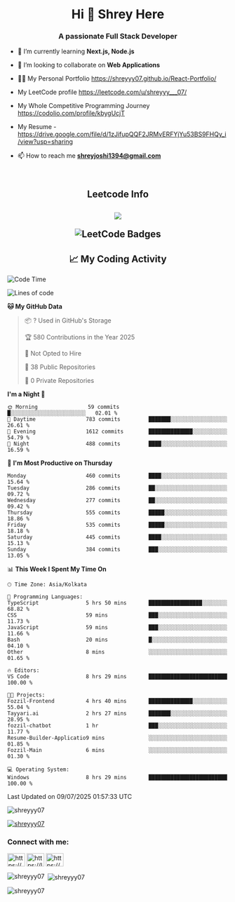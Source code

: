 <h1 align="center">Hi 👋 Shrey Here</h1>
<h3 align="center">A passionate Full Stack Developer</h3>


- 🌱 I’m currently learning **Next.js, Node.js**

- 👯 I’m looking to collaborate on **Web Applications**

- 👨‍💻 My Personal Portfolio https://shreyyy07.github.io/React-Portfolio/

- My LeetCode profile https://leetcode.com/u/shreyyy___07/

- My Whole Competitive Programming Journey https://codolio.com/profile/kbygUcjT

- My Resume - https://drive.google.com/file/d/1zJifupQQF2JRMvERFYjYu53BS9FHQy_i/view?usp=sharing
- 📫 How to reach me **shreyjoshi1394@gmail.com**

  <br>

<h2 align="center">Leetcode Info<h2>

<p align="center">
  
  <img  align=top flex-grow=1 src="https://leetcard.jacoblin.cool/shreyyy___07?theme=dark&font=Nunito&ext=heatmap" />  
</p>

<p align="center">
<img src="https://leetcode-badge-showcase.vercel.app/api?username=shreyyy___07&theme=dark&animated=true" alt="LeetCode Badges"/>
  </p>

<h2 align="center">📈 My Coding Activity</h2>

<!--START_SECTION:waka-->
![Code Time](http://img.shields.io/badge/Code%20Time-53%20hrs%2027%20mins-blue)

![Lines of code](https://img.shields.io/badge/From%20Hello%20World%20I%27ve%20Written-354.0%20thousand%20lines%20of%20code-blue)

**🐱 My GitHub Data** 

> 📦 ? Used in GitHub's Storage 
 > 
> 🏆 580 Contributions in the Year 2025
 > 
> 🚫 Not Opted to Hire
 > 
> 📜 38 Public Repositories 
 > 
> 🔑 0 Private Repositories 
 > 
**I'm a Night 🦉** 

```text
🌞 Morning                59 commits          █░░░░░░░░░░░░░░░░░░░░░░░░   02.01 % 
🌆 Daytime                783 commits         ███████░░░░░░░░░░░░░░░░░░   26.61 % 
🌃 Evening                1612 commits        ██████████████░░░░░░░░░░░   54.79 % 
🌙 Night                  488 commits         ████░░░░░░░░░░░░░░░░░░░░░   16.59 % 
```
📅 **I'm Most Productive on Thursday** 

```text
Monday                   460 commits         ████░░░░░░░░░░░░░░░░░░░░░   15.64 % 
Tuesday                  286 commits         ██░░░░░░░░░░░░░░░░░░░░░░░   09.72 % 
Wednesday                277 commits         ██░░░░░░░░░░░░░░░░░░░░░░░   09.42 % 
Thursday                 555 commits         █████░░░░░░░░░░░░░░░░░░░░   18.86 % 
Friday                   535 commits         █████░░░░░░░░░░░░░░░░░░░░   18.18 % 
Saturday                 445 commits         ████░░░░░░░░░░░░░░░░░░░░░   15.13 % 
Sunday                   384 commits         ███░░░░░░░░░░░░░░░░░░░░░░   13.05 % 
```


📊 **This Week I Spent My Time On** 

```text
🕑︎ Time Zone: Asia/Kolkata

💬 Programming Languages: 
TypeScript               5 hrs 50 mins       █████████████████░░░░░░░░   68.82 % 
CSS                      59 mins             ███░░░░░░░░░░░░░░░░░░░░░░   11.73 % 
JavaScript               59 mins             ███░░░░░░░░░░░░░░░░░░░░░░   11.66 % 
Bash                     20 mins             █░░░░░░░░░░░░░░░░░░░░░░░░   04.10 % 
Other                    8 mins              ░░░░░░░░░░░░░░░░░░░░░░░░░   01.65 % 

🔥 Editors: 
VS Code                  8 hrs 29 mins       █████████████████████████   100.00 % 

🐱‍💻 Projects: 
Fozzil-Frontend          4 hrs 40 mins       ██████████████░░░░░░░░░░░   55.04 % 
Tayyari.ai               2 hrs 27 mins       ███████░░░░░░░░░░░░░░░░░░   28.95 % 
fozzil-chatbot           1 hr                ███░░░░░░░░░░░░░░░░░░░░░░   11.77 % 
Resume-Builder-Applicatio9 mins              ░░░░░░░░░░░░░░░░░░░░░░░░░   01.85 % 
Fozzil-Main              6 mins              ░░░░░░░░░░░░░░░░░░░░░░░░░   01.30 % 

💻 Operating System: 
Windows                  8 hrs 29 mins       █████████████████████████   100.00 % 
```


 Last Updated on 09/07/2025 01:57:33 UTC
<!--END_SECTION:waka-->
  


<p align="left"> <img src="https://komarev.com/ghpvc/?username=shreyyy07&label=Profile%20views&color=0e75b6&style=flat" alt="shreyyy07" /> </p>

<p align="left"> <a href="https://github.com/ryo-ma/github-profile-trophy"><img src="https://github-profile-trophy.vercel.app/?username=shreyyy07" alt="shreyyy07" /></a> </p>

<h3 align="left">Connect with me:</h3>
<p align="left">
<a href="https://www.linkedin.com/in/shrey-joshi-1b038a249/" target="blank"><img align="center" src="https://raw.githubusercontent.com/rahuldkjain/github-profile-readme-generator/master/src/images/icons/Social/linked-in-alt.svg" alt="https://www.linkedin.com/in/shrey-joshi-1b038a249/" height="30" width="40" /></a>
<a href="https://leetcode.com/u/shreyyy___07/" target="blank"><img align="center" src="https://raw.githubusercontent.com/rahuldkjain/github-profile-readme-generator/master/src/images/icons/Social/leet-code.svg" alt="https://leetcode.com/u/shreyyy___07/" height="30" width="40" /></a>
<a href="https://discord.gg/https://discord.com/invite/shreyyy16#5371" target="blank"><img align="center" src="https://raw.githubusercontent.com/rahuldkjain/github-profile-readme-generator/master/src/images/icons/Social/discord.svg" alt="https://discord.com/invite/shreyyy16#5371" height="30" width="40" /></a>
</p>

<p><img align="left" src="https://github-readme-stats.vercel.app/api/top-langs?username=shreyyy07&show_icons=true&locale=en&layout=compact" alt="shreyyy07" /></p>

<p>&nbsp;<img align="center" src="https://github-readme-stats.vercel.app/api?username=shreyyy07&show_icons=true&locale=en" alt="shreyyy07" /></p>

<p><img align="center" src="https://github-readme-streak-stats.herokuapp.com/?user=shreyyy07&" alt="shreyyy07" /></p>


